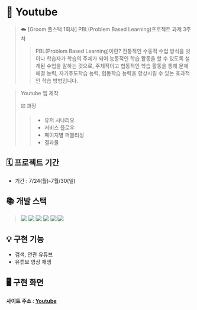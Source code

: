 
# 📝 Youtube
>☁️ [Groom 풀스택 1회차] PBL(Problem Based Learning)프로젝트 과제 3주차
>>PBL(Problem Based Learning)이란? 전통적인 수동적 수업 방식을 벗이나 학습자가 학습의 주체가 되어 능동적인 학습 활동을 할 수 있도록 설계된 수업을 말하는 것으로, 주체적이고 협동적인 학습 활동을 통해 문제해결 능력, 자기주도학습 능력, 협동학습 능력을 향상시킬 수 있는 효과적인 학습 방법입니다.

>Youtube 앱 제작
>
>☑️ 과정
>> * 유저 시나리오
>>  * 서비스 플로우
>>  * 페이지별 퍼블리싱
>>  * 결과물

## 🗓️ 프로젝트 기간
* 기간 : 7/24(월)-7월/30(일)
  
## 📚 개발 스택
><img src="https://img.shields.io/badge/css-1572B6?style=for-the-badge&logo=css3&logoColor=white">
><img src="https://img.shields.io/badge/javascript-F7DF1E?style=for-the-badge&logo=javascript&logoColor=black">
><img src="https://img.shields.io/badge/react-61DAFB?style=for-the-badge&logo=react&logoColor=black">
><img src="https://img.shields.io/badge/node.js-339933?style=for-the-badge&logo=Node.js&logoColor=white">
><img src="https://img.shields.io/badge/Tailwind CSS-06B6D4?style=for-the-badge&logo=Tailwind CSS&logoColor=white"/>
><img src="https://img.shields.io/badge/Netlify-00c7b7?style=for-the-badge&logo=Tailwindcss&logoColor=white">



## 💡 구현 기능 
* 검색, 연관 유튜브
* 유튜브 영상 재생
  
## 🖥️ 구현 화면
#### 사이트 주소 : [Youtube](https://main--stately-tarsier-9b83cd.netlify.app/)
